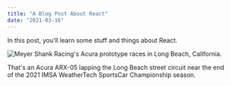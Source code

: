 ```yaml
---
title: "A Blog Post About React"
date: "2021-03-16"
---
```


In this post, you'll learn some stuff and things about React.

![Meyer Shank Racing's Acura prototype races in Long Beach, California.](./Acura-DPi-Long-Beach.jpg)

That's an Acura ARX-05 lapping the Long Beach street circuit near the end of the 2021 IMSA WeatherTech SportsCar Championship season.

